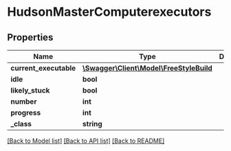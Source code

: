 # HudsonMasterComputerexecutors

## Properties
Name | Type | Description | Notes
------------ | ------------- | ------------- | -------------
**current_executable** | [**\Swagger\Client\Model\FreeStyleBuild**](FreeStyleBuild.md) |  | [optional] 
**idle** | **bool** |  | [optional] 
**likely_stuck** | **bool** |  | [optional] 
**number** | **int** |  | [optional] 
**progress** | **int** |  | [optional] 
**_class** | **string** |  | [optional] 

[[Back to Model list]](../README.md#documentation-for-models) [[Back to API list]](../README.md#documentation-for-api-endpoints) [[Back to README]](../README.md)


